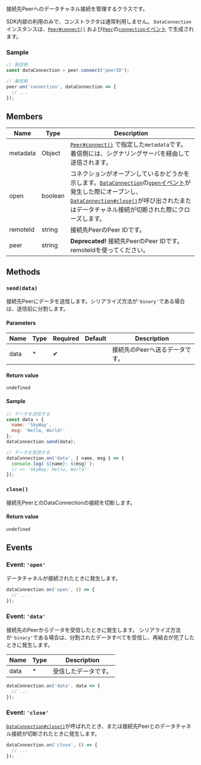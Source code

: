 接続先Peerへのデータチャネル接続を管理するクラスです。

SDK内部の利用のみで、コンストラクタは通常利用しません。
`DataConnection`インスタンスは、[`Peer#connect()`](../peer/#connectpeerid-options) および[`Peer`](../peer/)の[`connection`イベント](../peer/#event-connection) で生成されます。

### Sample

```js
// 発信側
const dataConnection = peer.connect('peerID');

// 着信側
peer.on('connection', dataConnection => {
  // ...
});
```

## Members

| Name     | Type    | Description                                                                                                                                                                                                                               |
|----------|---------|-------------------------------------------------------------------------------------------------------------------------------------------------------------------------------------------------------------------------------------------|
| metadata | Object  | [`Peer#connect()`](../peer/#connectpeerid-options) で指定した`metadata`です。着信側には、シグナリングサーバを経由して送信されます。                                                                                                       |
| open     | boolean | コネクションがオープンしているかどうかを示します。[`DataConnection`](./)の[`open`イベント](#event-open)が発生した際にオープンし、[`DataConnection#close()`](#close)が呼び出されたまたはデータチャネル接続が切断された際にクローズします。 |
| remoteId | string  | 接続先PeerのPeer IDです。                                                                                                                                                                                                                 |
| peer     | string  | **Deprecated!** 接続先PeerのPeer IDです。remoteIdを使ってください。                                                                                                                                                                       |

## Methods

### `send(data)`

接続先Peerにデータを送信します。シリアライズ方法が`'binary'`である場合は、送信前に分割します。

#### Parameters

| Name | Type | Required | Default | Description                    |
|------|------|----------|---------|--------------------------------|
| data | *    | ✔        |         | 接続先のPeerへ送るデータです。 |

#### Return value

`undefined`

#### Sample

```js
// データを送信する
const data = {
  name: 'SkyWay',
  msg: 'Hello, World!'
};
dataConnection.send(data);

// データを受信する
dataConnection.on('data', { name, msg } => {
  console.log(`${name}: ${msg}`);
  // => 'SkyWay: Hello, World!'
});
```

### `close()`

接続先PeerとのDataConnectionの接続を切断します。

#### Return value

`undefined`

## Events

### Event: `'open'`

データチャネルが接続されたときに発生します。

```js
dataConnection.on('open', () => {
  // ...
});
```

### Event: `'data'`

接続先のPeerからデータを受信したときに発生します。
シリアライズ方法が`'binary'`である場合は、分割されたデータすべてを受信し、再結合が完了したときに発生します。

| Name | Type | Description          |
|------|------|----------------------|
| data | *    | 受信したデータです。 |

```js
dataConnection.on('data', data => {
  // ...
});
```

### Event: `'close'`

[`DataConnection#close()`](#close)が呼ばれたとき、または接続先Peerとのデータチャネル接続が切断されたときに発生します。

```js
dataConnection.on('close', () => {
  // ...
});
```
